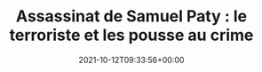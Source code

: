---
isIndex: false
title: "Assassinat de Samuel Paty : le terroriste et les pousse au crime"
date: 2021-10-12T09:33:56+00:00
concerned:
  - morgane-le-hir
press:
  title: L‘Obs
  url: https://www.nouvelobs.com/mort-de-samuel-paty/20211012.OBS49780/assasinat-de-samuel-paty-le-terroriste-et-les-pousse-au-crime.html
---